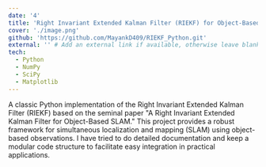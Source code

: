 ```yaml
---
date: '4'
title: 'Right Invariant Extended Kalman Filter (RIEKF) for Object-Based SLAM'
cover: './image.png'
github: 'https://github.com/MayankD409/RIEKF_Python.git'
external: '' # Add an external link if available, otherwise leave blank
tech:
  - Python
  - NumPy
  - SciPy
  - Matplotlib
---
```

  
A classic Python implementation of the Right Invariant Extended Kalman Filter (RIEKF) based on the seminal paper "A Right Invariant Extended Kalman Filter for Object-Based SLAM." This project provides a robust framework for simultaneous localization and mapping (SLAM) using object-based observations. I have tried to do detailed documentation and keep a modular code structure to facilitate easy integration in practical applications.


